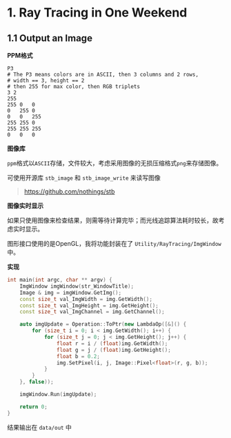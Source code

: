 # 1. Ray Tracing in One Weekend

## 1.1 Output an Image

**PPM格式**

```
P3
# The P3 means colors are in ASCII, then 3 columns and 2 rows,
# width == 3, height == 2
# then 255 for max color, then RGB triplets
3 2
255
255	0	0
0	255	0
0	0	255
255	255	0
255	255	255
0	0	0
```

**图像库**

`ppm`格式以`ASCII`存储，文件较大，考虑采用图像的无损压缩格式`png`来存储图像。

可使用开源库 `stb_image` 和 `stb_image_write` 来读写图像

> https://github.com/nothings/stb

**图像实时显示**

如果只使用图像来检查结果，则需等待计算完毕；而光线追踪算法耗时较长，故考虑实时显示。

图形接口使用的是OpenGL，我将功能封装在了 `Utility/RayTracing/ImgWindow` 中。

**实现**

```c++
int main(int argc, char ** argv) {
	ImgWindow imgWindow(str_WindowTitle);
	Image & img = imgWindow.GetImg();
	const size_t val_ImgWidth = img.GetWidth();
	const size_t val_ImgHeight = img.GetHeight();
	const size_t val_ImgChannel = img.GetChannel();

	auto imgUpdate = Operation::ToPtr(new LambdaOp([&]() {
		for (size_t i = 0; i < img.GetWidth(); i++) {
			for (size_t j = 0; j < img.GetHeight(); j++) {
				float r = i / (float)img.GetWidth();
				float g = j / (float)img.GetHeight();
				float b = 0.2;
				img.SetPixel(i, j, Image::Pixel<float>(r, g, b));
			}
		}
	}, false));

	imgWindow.Run(imgUpdate);

	return 0;
}
```

结果输出在 `data/out` 中